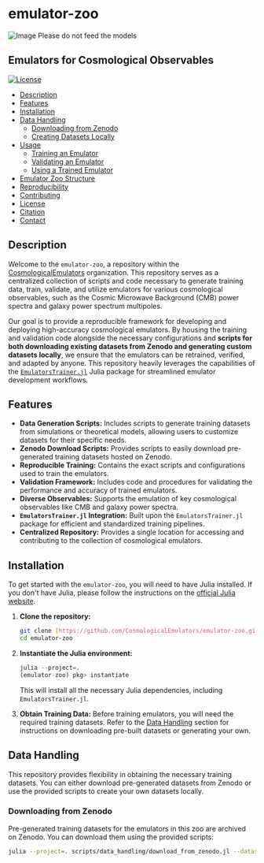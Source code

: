 # emulator-zoo
![Image](https://github.com/user-attachments/assets/60c59b07-e758-44f9-b03a-925b6b70c155)
Please do not feed the models

## Emulators for Cosmological Observables

[![License](https://img.shields.io/github/license/CosmologicalEmulators/emulator-zoo)](LICENSE)
- [Description](#description)
- [Features](#features)
- [Installation](#installation)
- [Data Handling](#data-handling)
    - [Downloading from Zenodo](#downloading-from-zenodo)
    - [Creating Datasets Locally](#creating-datasets-locally)
- [Usage](#usage)
    - [Training an Emulator](#training-an-emulator)
    - [Validating an Emulator](#validating-an-emulator)
    - [Using a Trained Emulator](#using-a-trained-emulator)
- [Emulator Zoo Structure](#emulator-zoo-structure)
- [Reproducibility](#reproducibility)
- [Contributing](#contributing)
- [License](#license)
- [Citation](#citation)
- [Contact](#contact)

## Description

Welcome to the `emulator-zoo`, a repository within the [CosmologicalEmulators](https://github.com/CosmologicalEmulators) organization. This repository serves as a centralized collection of scripts and code necessary to generate training data, train, validate, and utilize emulators for various cosmological observables, such as the Cosmic Microwave Background (CMB) power spectra and galaxy power spectrum multipoles.

Our goal is to provide a reproducible framework for developing and deploying high-accuracy cosmological emulators. By housing the training and validation code alongside the necessary configurations and **scripts for both downloading existing datasets from Zenodo and generating custom datasets locally**, we ensure that the emulators can be retrained, verified, and adapted by anyone. This repository heavily leverages the capabilities of the [`EmulatorsTrainer.jl`](https://github.com/CosmologicalEmulators/EmulatorsTrainer.jl) Julia package for streamlined emulator development workflows.

## Features

* **Data Generation Scripts:** Includes scripts to generate training datasets from simulations or theoretical models, allowing users to customize datasets for their specific needs.
* **Zenodo Download Scripts:** Provides scripts to easily download pre-generated training datasets hosted on Zenodo.
* **Reproducible Training:** Contains the exact scripts and configurations used to train the emulators.
* **Validation Framework:** Includes code and procedures for validating the performance and accuracy of trained emulators.
* **Diverse Observables:** Supports the emulation of key cosmological observables like CMB and galaxy power spectra.
* **`EmulatorsTrainer.jl` Integration:** Built upon the `EmulatorsTrainer.jl` package for efficient and standardized training pipelines.
* **Centralized Repository:** Provides a single location for accessing and contributing to the collection of cosmological emulators.

## Installation

To get started with the `emulator-zoo`, you will need to have Julia installed. If you don't have Julia, please follow the instructions on the [official Julia website](https://julialang.org/downloads/).

1.  **Clone the repository:**
    ```bash
    git clone [https://github.com/CosmologicalEmulators/emulator-zoo.git](https://github.com/CosmologicalEmulators/emulator-zoo.git)
    cd emulator-zoo
    ```

2.  **Instantiate the Julia environment:**
    ```julia
    julia --project=.
    (emulator-zoo) pkg> instantiate
    ```
    This will install all the necessary Julia dependencies, including `EmulatorsTrainer.jl`.

3.  **Obtain Training Data:**
    Before training emulators, you will need the required training datasets. Refer to the [Data Handling](#data-handling) section for instructions on downloading pre-built datasets or generating your own.

## Data Handling

This repository provides flexibility in obtaining the necessary training datasets. You can either download pre-generated datasets from Zenodo or use the provided scripts to create your own datasets locally.

### Downloading from Zenodo

Pre-generated training datasets for the emulators in this zoo are archived on Zenodo. You can download them using the provided scripts:

```bash
julia --project=. scripts/data_handling/download_from_zenodo.jl --dataset <dataset_name>
```
